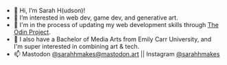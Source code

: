 - 👋 Hi, I’m Sarah H(udson)!
- 👀 I’m interested in web dev, game dev, and generative art.
- 🌱 I'm in the process of updating my web development skills through [The Odin Project](https://www.theodinproject.com).
- 🎨 I also have a Bachelor of Media Arts from Emily Carr University, and I'm super interested in combining art & tech.
- 📫 Mastodon [@sarahhmakes@mastodon.art](https://mastodon.art/@sarahhmakes) || Instagram [@sarahhmakes](http://instagram.com/sarahhmakes)

<!---
sarahhcodes/sarahhcodes is a ✨ special ✨ repository because its `README.md` (this file) appears on your GitHub profile.
You can click the Preview link to take a look at your changes.
--->
